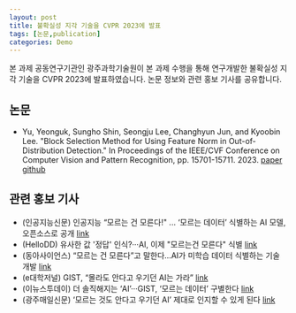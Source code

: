 ```yaml
---
layout: post
title: 불확실성 지각 기술을 CVPR 2023에 발표
tags: [논문,publication]
categories: Demo
---
```


본 과제 공동연구기관인 광주과학기술원이 본 과제 수행을 통해 연구개발한 불확실성 지각 기술을 CVPR 2023에 발표하였습니다. 논문 정보와 관련 홍보 기사를 공유합니다.

## 논문
- Yu, Yeonguk, Sungho Shin, Seongju Lee, Changhyun Jun, and Kyoobin Lee. "Block Selection Method for Using Feature Norm in Out-of-Distribution Detection." In Proceedings of the IEEE/CVF Conference on Computer Vision and Pattern Recognition, pp. 15701-15711. 2023. [paper](http://openaccess.thecvf.com/content/CVPR2023/html/Yu_Block_Selection_Method_for_Using_Feature_Norm_in_Out-of-Distribution_Detection_CVPR_2023_paper.html) [github](https://github.com/gist-ailab/block-selection-for-OOD-detection)

## 관련 홍보 기사
- (인공지능신문) 인공지능 “모르는 건 모른다!" ... ‘모르는 데이터’ 식별하는 AI 모델, 오픈소스로 공개 [link](https://www.aitimes.kr/news/articleView.html?idxno=28076)
- (HelloDD) 유사한 값 '정답' 인식?···AI, 이제 "모르는건 모른다" 식별 [link](https://www.hellodd.com/news/articleView.html?idxno=100596)
- (동아사이언스) “모르는 건 모른다”고 말한다…AI가 미학습 데이터 식별하는 기술 개발 [link](https://m.dongascience.com/news.php?idx=59879)
- (e대학저널) GIST, “몰라도 안다고 우기던 AI는 가라” [link](https://dhnews.co.kr/news/view/1065573157036533)
- (이뉴스투데이) 더 솔직해지는 ‘AI’···GIST, ‘모르는 데이터’ 구별한다 [link](http://www.enewstoday.co.kr/news/articleView.html?idxno=2002446)
- (광주매일신문) ‘모르는 것도 안다고 우기던 AI’ 제대로 인지할 수 있게 된다 [link](http://www.kjdaily.com/1684755638602673033)
